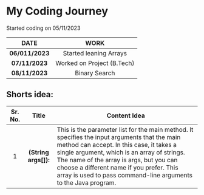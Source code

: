 # My Coding Journey

Started coding on 05/11/2023

|    **DATE**     |          **WORK**          |
| :-------------: | :------------------------: |
| **06/011/2023** |   Started leaning Arrays   |
| **07/11/2023**  | Worked on Project (B.Tech) |
| **08/11/2023**  |       Binary Search        |

## Shorts idea:

| Sr. No. |        Title         | Content Idea                                                                                                                                                                                                                                                                                                                                       |
| :-----: | :------------------: | -------------------------------------------------------------------------------------------------------------------------------------------------------------------------------------------------------------------------------------------------------------------------------------------------------------------------------------------------- |
|    1    | **(String args[]):** | This is the parameter list for the main method. It specifies the input arguments that the main method can accept. In this case, it takes a single argument, which is an array of strings. The name of the array is args, but you can choose a different name if you prefer. This array is used to pass command-line arguments to the Java program. |
